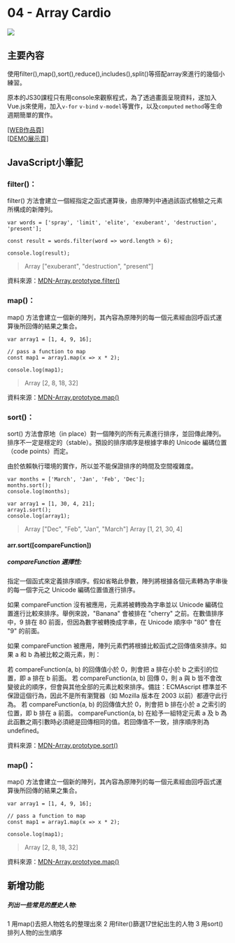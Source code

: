 # 04 -  Array Cardio

![](https://jani-cho.github.io/javascript30/images/js04.png)

## 主要內容
使用filter(),map(),sort(),reduce(),includes(),split()等搭配array來進行的幾個小練習。

原本的JS30課程只有用console來觀察程式，為了透過畫面呈現資料，遂加入Vue.js來使用，加入`v-for` `v-bind` `v-model`等實作，以及`computed` `method`等生命週期簡單的實作。

[[WEB作品頁]](https://jani-cho.github.io/javascript30/demo/js04.html)  
[[DEMO展示頁]](https://jani-cho.github.io/javascript30/04_ArrayCardioDay1/index-jani.html)  


## **JavaScript小筆記**
### **filter()**：
filter() 方法會建立一個經指定之函式運算後，由原陣列中通過該函式檢驗之元素所構成的新陣列。
````
var words = ['spray', 'limit', 'elite', 'exuberant', 'destruction', 'present'];

const result = words.filter(word => word.length > 6);

console.log(result);
````

> Array ["exuberant", "destruction", "present"]

資料來源：[MDN-Array.prototype.filter()](https://developer.mozilla.org/zh-TW/docs/Web/JavaScript/Reference/Global_Objects/Array/filter)

### **map()**：
map() 方法會建立一個新的陣列，其內容為原陣列的每一個元素經由回呼函式運算後所回傳的結果之集合。
````
var array1 = [1, 4, 9, 16];

// pass a function to map
const map1 = array1.map(x => x * 2);

console.log(map1);

````

> Array [2, 8, 18, 32]

資料來源：[MDN-Array.prototype.map()](https://developer.mozilla.org/zh-TW/docs/Web/JavaScript/Reference/Global_Objects/Array/map)

### **sort()**：
sort() 方法會原地（in place）對一個陣列的所有元素進行排序，並回傳此陣列。排序不一定是穩定的（stable）。預設的排序順序是根據字串的 Unicode 編碼位置（code points）而定。

由於依賴執行環境的實作，所以並不能保證排序的時間及空間複雜度。
````
var months = ['March', 'Jan', 'Feb', 'Dec'];
months.sort();
console.log(months);

var array1 = [1, 30, 4, 21];
array1.sort();
console.log(array1);

````

> Array ["Dec", "Feb", "Jan", "March"]
> Array [1, 21, 30, 4]

#### **arr.sort([compareFunction])**

##### compareFunction 選擇性:
指定一個函式來定義排序順序。假如省略此參數，陣列將根據各個元素轉為字串後的每一個字元之 Unicode 編碼位置值進行排序。

如果 compareFunction 沒有被應用，元素將被轉換為字串並以 Unicode 編碼位置進行比較來排序。舉例來說，"Banana" 會被排在 "cherry" 之前。在數值排序中，9 排在 80 前面，但因為數字被轉換成字串，在 Unicode 順序中 "80" 會在 "9" 的前面。

如果 compareFunction 被應用，陣列元素們將根據比較函式之回傳值來排序。如果 a 和 b 為被比較之兩元素，則：

若 compareFunction(a, b) 的回傳值小於 0，則會把 a 排在小於 b 之索引的位置，即 a 排在 b 前面。
若 compareFunction(a, b) 回傳 0，則 a 與 b 皆不會改變彼此的順序，但會與其他全部的元素比較來排序。備註：ECMAscript 標準並不保證這個行為，因此不是所有瀏覽器（如 Mozilla 版本在 2003 以前）都遵守此行為。
若 compareFunction(a, b) 的回傳值大於 0，則會把 b 排在小於 a 之索引的位置，即 b 排在 a 前面。
compareFunction(a, b) 在給予一組特定元素 a 及 b 為此函數之兩引數時必須總是回傳相同的值。若回傳值不一致，排序順序則為 undefined。

資料來源：[MDN-Array.prototype.sort()](https://developer.mozilla.org/zh-TW/docs/Web/JavaScript/Reference/Global_Objects/Array/sort)

### **map()**：
map() 方法會建立一個新的陣列，其內容為原陣列的每一個元素經由回呼函式運算後所回傳的結果之集合。
````
var array1 = [1, 4, 9, 16];

// pass a function to map
const map1 = array1.map(x => x * 2);

console.log(map1);

````

> Array [2, 8, 18, 32]

資料來源：[MDN-Array.prototype.map()](https://developer.mozilla.org/zh-TW/docs/Web/JavaScript/Reference/Global_Objects/Array/map)


## 新增功能

##### 列出一些常見的歷史人物:
1 用map()去把人物姓名的整理出來
2 用filter()篩選17世紀出生的人物
3 用sort()排列人物的出生順序